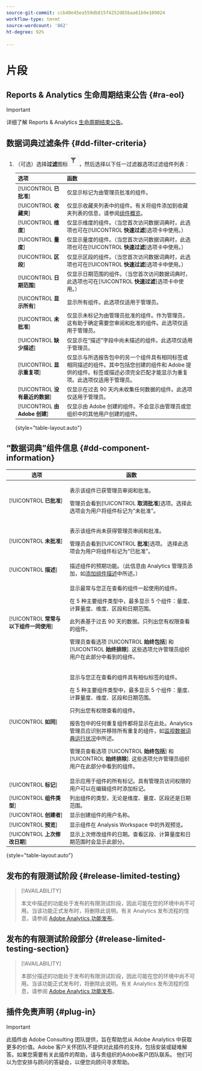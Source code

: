 ```yaml
---
source-git-commit: ccb40e45ea559db815f4252d85baa61b9e109024
workflow-type: tm+mt
source-wordcount: '862'
ht-degree: 92%

---
```

# 片段

## Reports &amp; Analytics 生命周期结束公告 {#ra-eol}

>[!IMPORTANT]
>
>详细了解 Reports &amp; Analytics [生命周期结束公告](https://express.adobe.com/page/6WnF8JK6IRDhf/)。

## 数据词典过滤条件 {#dd-filter-criteria}

1. （可选）选择&#x200B;**过滤**&#x200B;图标![，即“数据词典过滤”图标](/help/analyze/analysis-workspace/components/data-dictionary/assets/data-dictionary-filter-icon.png)，然后选择以下任一过滤器选项过滤组件列表：

   | 选项 | 函数 |
   |---------|----------|
   | [!UICONTROL **已批准**] | 仅显示标记为由管理员批准的组件。 |
   | [!UICONTROL **收藏夹**] | 仅显示收藏夹列表中的组件。有关将组件添加到收藏夹列表的信息，请参阅[组件概览](/help/analyze/analysis-workspace/components/analysis-workspace-components.md)。 |
   | [!UICONTROL **维度**] | 仅显示维度的组件。（当您首次访问数据词典时，此选项也可在&#x200B;[!UICONTROL **快速过滤**]&#x200B;选项卡中使用。） |
   | [!UICONTROL **量度**] | 仅显示量度的组件。（当您首次访问数据词典时，此选项也可在&#x200B;[!UICONTROL **快速过滤**]&#x200B;选项卡中使用。） |
   | [!UICONTROL **区段**] | 仅显示区段的组件。（当您首次访问数据词典时，此选项也可在&#x200B;[!UICONTROL **快速过滤**]&#x200B;选项卡中使用。）<!--this is Filters in CJA--> |
   | [!UICONTROL **日期范围**] | 仅显示日期范围的组件。（当您首次访问数据词典时，此选项也可在&#x200B;[!UICONTROL **快速过滤**]&#x200B;选项卡中使用。） |
   | [!UICONTROL **显示所有**] | 显示所有组件。此选项仅适用于管理员。 |
   | [!UICONTROL **未批准**] | 仅显示未标记为由管理员批准的组件。作为管理员，这有助于确定需要您审阅和批准的组件。此选项仅适用于管理员。 |
   | [!UICONTROL **缺少描述**] | 仅显示在“描述”字段中尚未描述的组件。此选项仅适用于管理员。 |
   | [!UICONTROL **显示重复项**] | 仅显示与所选报告包中的另一个组件具有相同标签或相同描述的组件。其中包括您创建的组件和 Adobe 提供的组件。标签或描述必须完全匹配才能显示为重复项。此选项仅适用于管理员。 |
   | [!UICONTROL **没有最近的数据**] | 仅显示在过去 90 天内未收集任何数据的组件。此选项仅适用于管理员。 |
   | [!UICONTROL **由 Adobe 创建**] <!-- I don't see this option--> | 仅显示由 Adobe 创建的组件。不会显示由管理员或您组织中的其他用户创建的组件。 |

   {style="table-layout:auto"}

## “数据词典”组件信息 {#dd-component-information}

| 选项 | 函数 |
|---------|----------|
| [!UICONTROL **已批准**] | <p>表示该组件已获管理员审阅和批准。</p><p>管理员会看到&#x200B;[!UICONTROL **取消批准**]&#x200B;选项。选择此选项会为用户将组件标记为“未批准”。</p> |
| [!UICONTROL **未批准**] | <p>表示该组件尚未获得管理员审阅和批准。</p><p>管理员会看到&#x200B;[!UICONTROL **批准**]&#x200B;选项。 选择此选项会为用户将组件标记为“已批准”。</p> |
| [!UICONTROL **描述**] | 描述组件的预期功能。（此信息由 Analytics 管理员添加，如[添加组件描述](/help/analyze/analysis-workspace/components/add-component-descriptions.md)中所述。） |
| [!UICONTROL **常常与以下组件一同使用**] | <p>显示最常与您正在查看的组件一起使用的组件。</p><p>在 5 种主要组件类型中，最多显示 5 个组件：量度、计算量度、维度、区段和日期范围。</p><p>此列表基于过去 90 天的数据。只列出您有权限查看的组件。</p><p>管理员查看选项 [!UICONTROL **始终包括**] 和 [!UICONTROL **始终排除**]. 这些选项允许管理员组织用户在此部分中看到的组件。</p> |
| [!UICONTROL **如同**] | <p>显示与您正在查看的组件具有相似标签的组件。</p><p>在 5 种主要组件类型中，最多显示 5 个组件：量度、计算量度、维度、区段和日期范围。</p><p>只列出您有权限查看的组件。</p><p>报告包中的任何重复组件都将显示在此处。Analytics 管理员应识别并移除所有重复的组件，如[监视数据词典运行状况](/help/analyze/analysis-workspace/components/data-dictionary/monitor-data-dictionary-health.md)中所述。</p><p>管理员查看选项 [!UICONTROL **始终包括**] 和 [!UICONTROL **始终排除**]. 这些选项允许管理员组织用户在此部分中看到的组件。</p> |
| [!UICONTROL **标记**] | 显示应用于组件的所有标记。具有管理员访问权限的用户可以在编辑组件时添加标记。 |
| [!UICONTROL **组件类型**] | 列出组件的类型，无论是维度、量度、区段还是日期范围。 |
| [!UICONTROL **创建者**] | 显示创建组件的用户名称。 |
| [!UICONTROL **预览**] | 显示组件在 Analysis Workspace 中的外观预览。 |
| [!UICONTROL **上次修改日期**] | 显示上次修改组件的日期。查看区段、计算量度和日期范围时会显示此部分。<!--for CJA, it is displayed for all components--> |

{style="table-layout:auto"}

## 发布的有限测试阶段 {#release-limited-testing}

>[!AVAILABILITY]
>
>本文中描述的功能处于发布的有限测试阶段，因此可能在您的环境中尚不可用。当该功能正式发布时，将删除此说明。有关 Analytics 发布流程的信息，请参阅 [Adobe Analytics 功能发布](/help/release-notes/releases.md)。

## 发布的有限测试阶段部分 {#release-limited-testing-section}

>[!AVAILABILITY]
>
>本部分描述的功能处于发布的有限测试阶段，因此可能在您的环境中尚不可用。当该功能正式发布时，将删除此说明。有关 Analytics 发布流程的信息，请参阅 [Adobe Analytics 功能发布](/help/release-notes/releases.md)。


## 插件免责声明 {#plug-in}

>[!IMPORTANT]
>
>此插件由 Adobe Consulting 团队提供，旨在帮助您从 Adobe Analytics 中获取更多的价值。Adobe 客户关怀团队不提供对此插件的支持，包括安装或疑难解答。如果您需要有关此插件的帮助，请与贵组织的Adobe客户团队联系。 他们可以为您安排与顾问的答疑会，以便您向顾问寻求帮助。

